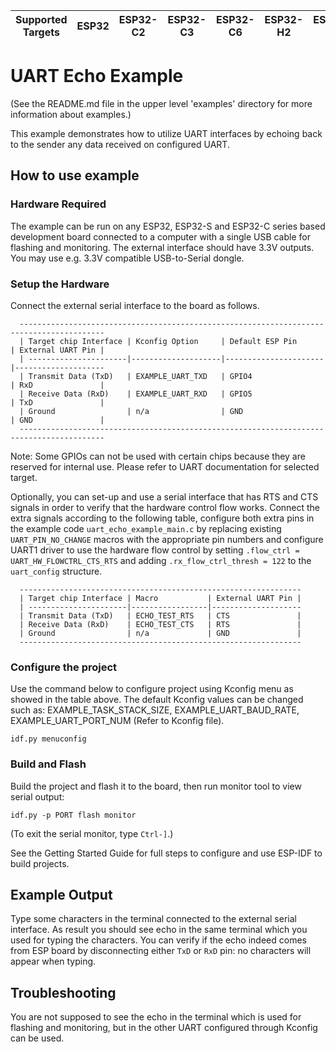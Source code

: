 | Supported Targets | ESP32 | ESP32-C2 | ESP32-C3 | ESP32-C6 | ESP32-H2 | ESP32-S2 | ESP32-S3 |
| ----------------- | ----- | -------- | -------- | -------- | -------- | -------- | -------- |

# UART Echo Example

(See the README.md file in the upper level 'examples' directory for more information about examples.)

This example demonstrates how to utilize UART interfaces by echoing back to the sender any data received on
configured UART.

## How to use example

### Hardware Required

The example can be run on any ESP32, ESP32-S and ESP32-C series based development board connected to a computer with a single USB cable for flashing and
monitoring. The external interface should have 3.3V outputs. You may use e.g. 3.3V compatible USB-to-Serial dongle.

### Setup the Hardware

Connect the external serial interface to the board as follows.

```
  -----------------------------------------------------------------------------------------
  | Target chip Interface | Kconfig Option     | Default ESP Pin      | External UART Pin |
  | ----------------------|--------------------|----------------------|--------------------
  | Transmit Data (TxD)   | EXAMPLE_UART_TXD   | GPIO4                | RxD               |
  | Receive Data (RxD)    | EXAMPLE_UART_RXD   | GPIO5                | TxD               |
  | Ground                | n/a                | GND                  | GND               |
  -----------------------------------------------------------------------------------------
```
Note: Some GPIOs can not be used with certain chips because they are reserved for internal use. Please refer to UART documentation for selected target.

Optionally, you can set-up and use a serial interface that has RTS and CTS signals in order to verify that the
hardware control flow works. Connect the extra signals according to the following table, configure both extra pins in
the example code `uart_echo_example_main.c` by replacing existing `UART_PIN_NO_CHANGE` macros with the appropriate pin
numbers and configure UART1 driver to use the hardware flow control by setting `.flow_ctrl = UART_HW_FLOWCTRL_CTS_RTS`
and adding `.rx_flow_ctrl_thresh = 122` to the `uart_config` structure.

```
  ---------------------------------------------------------------
  | Target chip Interface | Macro           | External UART Pin |
  | ----------------------|-----------------|--------------------
  | Transmit Data (TxD)   | ECHO_TEST_RTS   | CTS               |
  | Receive Data (RxD)    | ECHO_TEST_CTS   | RTS               |
  | Ground                | n/a             | GND               |
  ---------------------------------------------------------------
```

### Configure the project

Use the command below to configure project using Kconfig menu as showed in the table above.
The default Kconfig values can be changed such as: EXAMPLE_TASK_STACK_SIZE, EXAMPLE_UART_BAUD_RATE, EXAMPLE_UART_PORT_NUM (Refer to Kconfig file).
```
idf.py menuconfig
```

### Build and Flash

Build the project and flash it to the board, then run monitor tool to view serial output:

```
idf.py -p PORT flash monitor
```

(To exit the serial monitor, type ``Ctrl-]``.)

See the Getting Started Guide for full steps to configure and use ESP-IDF to build projects.

## Example Output

Type some characters in the terminal connected to the external serial interface. As result you should see echo in the same terminal which you used for typing the characters. You can verify if the echo indeed comes from ESP board by
disconnecting either `TxD` or `RxD` pin: no characters will appear when typing.

## Troubleshooting

You are not supposed to see the echo in the terminal which is used for flashing and monitoring, but in the other UART configured through Kconfig can be used.
